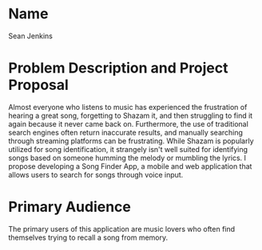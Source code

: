 # Name
Sean Jenkins

# Problem Description and Project Proposal
Almost everyone who listens to music has experienced the frustration of hearing a great song, forgetting to Shazam it, and then struggling to find it again because it never came back on. Furthermore, the use of traditional search engines often return inaccurate results, and manually searching through streaming platforms can be frustrating. While Shazam is popularly utilized for song identification, it strangely isn't well suited for identifying songs based on someone humming the melody or mumbling the lyrics. I propose developing a Song Finder App, a mobile and web application that allows users to search for songs through voice input.

# Primary Audience
The primary users of this application are music lovers who often find themselves trying to recall a song from memory. 